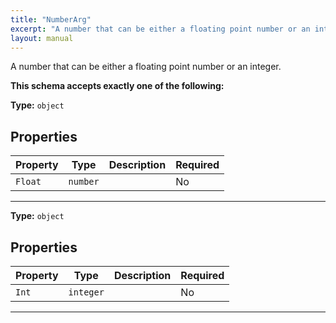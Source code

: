 ```yaml
---
title: "NumberArg"
excerpt: "A number that can be either a floating point number or an integer."
layout: manual
---
```


A number that can be either a floating point number or an integer.





**This schema accepts exactly one of the following:**


**Type:** `object`





## Properties

| Property | Type | Description | Required |
|----------|------|-------------|----------|
| `Float` |`number`|  | No |


----

**Type:** `object`





## Properties

| Property | Type | Description | Required |
|----------|------|-------------|----------|
| `Int` |`integer`|  | No |


----




